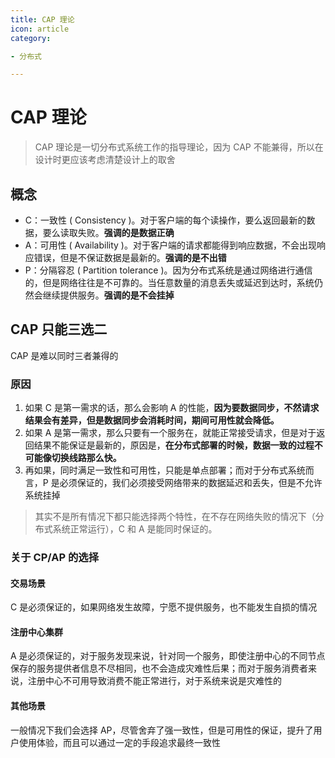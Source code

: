 ```yaml
---
title: CAP 理论
icon: article
category:

- 分布式

---
```


# CAP 理论

> CAP 理论是一切分布式系统工作的指导理论，因为 CAP 不能兼得，所以在设计时更应该考虑清楚设计上的取舍

## 概念

- C：一致性 ( Consistency )。对于客户端的每个读操作，要么返回最新的数据，要么读取失败。**强调的是数据正确**
- A：可用性 ( Availability )。对于客户端的请求都能得到响应数据，不会出现响应错误，但是不保证数据是最新的。**强调的是不出错**
- P：分隔容忍 ( Partition tolerance )。因为分布式系统是通过网络进行通信的，但是网络往往是不可靠的。当任意数量的消息丢失或延迟到达时，系统仍然会继续提供服务。**强调的是不会挂掉**

## CAP 只能三选二

CAP 是难以同时三者兼得的

### 原因

1. 如果 C 是第一需求的话，那么会影响 A 的性能，**因为要数据同步，不然请求结果会有差异，但是数据同步会消耗时间，期间可用性就会降低。**
2. 如果 A 是第一需求，那么只要有一个服务在，就能正常接受请求，但是对于返回结果不能保证是最新的，原因是，**在分布式部署的时候，数据一致的过程不可能像切换线路那么快。**
3. 再如果，同时满足一致性和可用性，只能是单点部署；而对于分布式系统而言，P 是必须保证的，我们必须接受网络带来的数据延迟和丢失，但是不允许系统挂掉

> 其实不是所有情况下都只能选择两个特性，在不存在网络失败的情况下（分布式系统正常运行），C 和 A 是能同时保证的。

### 关于 CP/AP 的选择

#### 交易场景

C 是必须保证的，如果网络发生故障，宁愿不提供服务，也不能发生自损的情况

#### 注册中心集群

A 是必须保证的，对于服务发现来说，针对同一个服务，即使注册中心的不同节点保存的服务提供者信息不尽相同，也不会造成灾难性后果；而对于服务消费者来说，注册中心不可用导致消费不能正常进行，对于系统来说是灾难性的

#### 其他场景

一般情况下我们会选择 AP，尽管舍弃了强一致性，但是可用性的保证，提升了用户使用体验，而且可以通过一定的手段追求最终一致性
